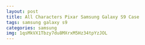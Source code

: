 ```yaml
---
layout: post
title: All Characters Pixar Samsung Galaxy S9 Case
tags: samsung galaxy s9
categories: samsung
img: 1qsMkVX1Tbzy7du8MXrxM5Hz34tpYzJOL
---
```

